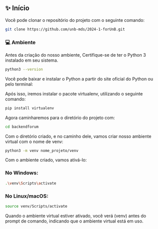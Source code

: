 ## ✨ Início

Você pode clonar o repositório do projeto com o seguinte comando:

```bash
git clone https://github.com/unb-mds/2024-1-forUnB.git
```

### 💻 Ambiente

Antes da criação do nosso ambiente, Certifique-se de ter o Python 3 instalado em seu sistema. 

```bash
python3 --version
```

Você pode baixar e instalar o Python a partir do site oficial do Python ou pelo terminal:

Após isso, iremos instalar o pacote virtualenv, utilizando o seguinte comando:

```bash
pip install virtualenv
```

Agora caminharemos para o diretório do projeto com:

```bash
cd backendforum
```

Com o diretório criado, e no caminho dele, vamos criar nosso ambiente virtual com o nome de venv:

```bash
python3 -m venv nome_projeto/venv
```

Com o ambiente criado, vamos ativá-lo:

### No Windows:

```bash
.\venv\Scripts\activate
```

### No Linux/macOS:

```bash
source venv/Scripts/activate
```

Quando o ambiente virtual estiver ativado, você verá (venv) antes do prompt de comando, indicando que o ambiente virtual está em uso.
        
